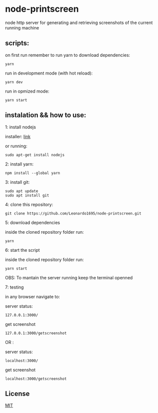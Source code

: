 # node-printscreen

node http server for generating and retrieving screenshots of the current running machine

## scripts:

on first run remember to run yarn to download dependencies:

    yarn 

run in development mode (with hot reload):

    yarn dev

run in opmized mode:

    yarn start

## instalation && how to use:

1: install nodejs

installer: [link](https://nodejs.org/en/download/)

or running:

    sudo apt-get install nodejs

2: install yarn:

    npm install --global yarn

3: install git:

    sudo apt update
    sudo apt install git

4: clone this repository:

    git clone https://github.com/Leonardo1695/node-printscreen.git

5: download dependencies

inside the cloned repository folder run:

    yarn

6: start the script

inside the cloned repository folder run:

    yarn start

OBS: To mantain the server running keep the terminal openned


7: testing

in any browser navigate to:

server status:

    127.0.0.1:3000/

get screenshot

    127.0.0.1:3000/getscreenshot

OR :

server status:

    localhost:3000/

get screenshot

    localhost:3000/getscreenshot

## License

[MIT](https://choosealicense.com/licenses/mit/)



